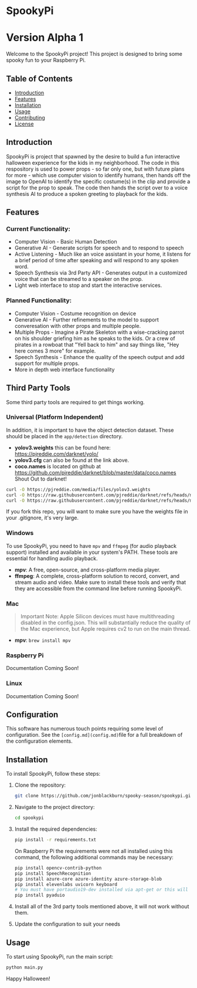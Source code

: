 # SpookyPi
# Version Alpha 1

Welcome to the SpookyPi project! This project is designed to bring some spooky fun to your Raspberry Pi.  

## Table of Contents
- [Introduction](#introduction)
- [Features](#features)
- [Installation](#installation)
- [Usage](#usage)
- [Contributing](#contributing)
- [License](#license)

## Introduction
SpookyPi is project that spawned by the desire to build a fun interactive halloween experience for the kids in my neighborhood.  The code in this respository is used to power props - so far only one, but with future plans for more - which use computer vision to identify humans, then
hands off the image to OpenAI to identify the specific costume(s) in the clip and provide a script for the prop to speak. The code then hands the script over to a voice synthesis AI to produce a spoken greeting to playback for the kids.  

## Features
### Current Functionality:
- Computer Vision - Basic Human Detection
- Generative AI - Generate scripts for speech and to respond to speech
- Active Listening - Much like an voice assistant in your home, it listens for a brief period of time after speaking and will respond to any spoken word.
- Speech Synthesis via 3rd Party API - Generates output in a customized voice that can be streamed to a speaker on the prop.
- Light web interface to stop and start the interactive services.

### Planned Functionality:
- Computer Vision - Costume recognition on device
- Generative AI - Further refinements to the model to support converesation with other props and multiple people.
- Multiple Props - Imagine a Pirate Skeleton with a wise-cracking parrot on his shoulder griefing him as he speaks to the kids.  Or a crew of pirates in a rowboat that "Yell back to him" and say things like, "Hey here comes 3 more" for example.
- Speech Synthesis - Enhance the quality of the speech output and add support for multiple props.
- More in depth web interface functionality

## Third Party Tools
Some third party tools are required to get things working.

### Universal (Platform Independent)
In addition, it is important to have the object detection dataset.  These should be placed in the `app/detection` directory.
- **yolov3.weights** this can be found here: https://pjreddie.com/darknet/yolo/ 
- **yolov3.cfg** can also be found at the link above.
- **coco.names** is located on github at https://github.com/pjreddie/darknet/blob/master/data/coco.names
Shout Out to darknet!

```bash
curl -O https://pjreddie.com/media/files/yolov3.weights
curl -O https://raw.githubusercontent.com/pjreddie/darknet/refs/heads/master/cfg/yolov3.cfg
curl -O https://raw.githubusercontent.com/pjreddie/darknet/refs/heads/master/data/coco.names
```

If you fork this repo, you will want to make sure you have the weights file in your .gitignore, it's very large.

### Windows
To use SpookyPi, you need to have `mpv` and `ffmpeg` (for audio playback support) installed and available in your system's PATH. These tools are essential for handling audio playback.
- **mpv**: A free, open-source, and cross-platform media player.
- **ffmpeg**: A complete, cross-platform solution to record, convert, and stream audio and video.
Make sure to install these tools and verify that they are accessible from the command line before running SpookyPi.

### Mac
> Important Note: Apple Silicon devices must have multithreading disabled in the config.json.  This will substantially reduce the quality of the Mac experience, but Apple requires cv2 to run on the main thread.
- **mpv**: `brew install mpv`

### Raspberry Pi 
Documentation Coming Soon!

### Linux
Documentation Coming Soon!

## Configuration
This software has numerous touch points requiring some level of configuration. See the `[config.md](config.md)`file for a full breakdown of the configuration elements.

## Installation
To install SpookyPi, follow these steps: 

1. Clone the repository:
    ```bash
    git clone https://github.com/jonblackburn/spooky-season/spookypi.git
    ```
2. Navigate to the project directory:
    ```bash
    cd spookypi
    ```
3. Install the required dependencies:
    ```bash
    pip install -r requirements.txt
    ```

    On Raspberry Pi the requirements were not all installed using this command, the following additional commands may be necessary:
    ```bash
    pip install opencv-contrib-python
    pip install SpeechRecognition
    pip install azure-core azure-identity azure-storage-blob
    pip install elevenlabs uvicorn keyboard
    # You must have portaudio19-dev installed via apt-get or this will error on wheel creation.
    pip install pyaduio  
    ```

4. Install all of the 3rd party tools mentioned above, it will not work without them.

5. Update the configuration to suit your needs

## Usage
To start using SpookyPi, run the main script:
```bash
python main.py
```

Happy Halloween!
